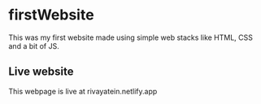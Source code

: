 # firstWebsite
This was my first website made using simple web stacks like HTML, CSS and a bit of JS.

## Live website
This webpage is live at rivayatein.netlify.app 

